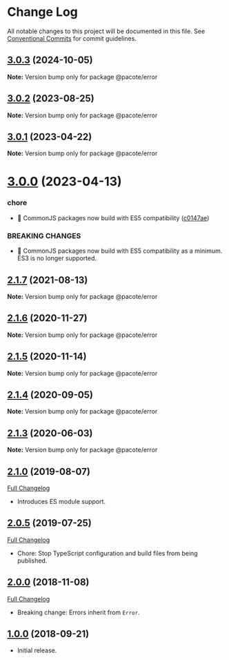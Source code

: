 # Change Log

All notable changes to this project will be documented in this file.
See [Conventional Commits](https://conventionalcommits.org) for commit guidelines.

## [3.0.3](https://github.com/PacoteJS/pacote/compare/@pacote/error@3.0.2...@pacote/error@3.0.3) (2024-10-05)

**Note:** Version bump only for package @pacote/error

## [3.0.2](https://github.com/PacoteJS/pacote/compare/@pacote/error@3.0.1...@pacote/error@3.0.2) (2023-08-25)

**Note:** Version bump only for package @pacote/error

## [3.0.1](https://github.com/PacoteJS/pacote/compare/@pacote/error@3.0.0...@pacote/error@3.0.1) (2023-04-22)

**Note:** Version bump only for package @pacote/error

# [3.0.0](https://github.com/PacoteJS/pacote/compare/@pacote/error@2.1.7...@pacote/error@3.0.0) (2023-04-13)

### chore

- 🤖 CommonJS packages now build with ES5 compatibility ([c0147ae](https://github.com/PacoteJS/pacote/commit/c0147aeffb81322ea59174a3961b10cfb3bf81e5))

### BREAKING CHANGES

- 🧨 CommonJS packages now build with ES5 compatibility as a minimum. ES3 is
  no longer supported.

## [2.1.7](https://github.com/PacoteJS/pacote/compare/@pacote/error@2.1.6...@pacote/error@2.1.7) (2021-08-13)

**Note:** Version bump only for package @pacote/error

## [2.1.6](https://github.com/PacoteJS/pacote/compare/@pacote/error@2.1.5...@pacote/error@2.1.6) (2020-11-27)

**Note:** Version bump only for package @pacote/error

## [2.1.5](https://github.com/PacoteJS/pacote/compare/@pacote/error@2.1.4...@pacote/error@2.1.5) (2020-11-14)

**Note:** Version bump only for package @pacote/error

## [2.1.4](https://github.com/PacoteJS/pacote/compare/@pacote/error@2.1.3...@pacote/error@2.1.4) (2020-09-05)

**Note:** Version bump only for package @pacote/error

## [2.1.3](https://github.com/PacoteJS/pacote/compare/@pacote/error@2.1.2...@pacote/error@2.1.3) (2020-06-03)

**Note:** Version bump only for package @pacote/error

## [2.1.0](https://github.com/PacoteJS/pacote/tree/@pacote/error@2.1.0) (2019-08-07)

[Full Changelog](https://github.com/PacoteJS/pacote/compare/@pacote/error@2.0.5...@pacote/error@2.1.0)

- Introduces ES module support.

## [2.0.5](https://github.com/PacoteJS/pacote/tree/@pacote/error@2.0.5) (2019-07-25)

[Full Changelog](https://github.com/PacoteJS/pacote/compare/@pacote/error@2.0.4...@pacote/error@2.0.5)

- Chore: Stop TypeScript configuration and build files from being published.

## [2.0.0](https://github.com/PacoteJS/pacote/tree/@pacote/error@2.0.0) (2018-11-08)

[Full Changelog](https://github.com/PacoteJS/pacote/compare/@pacote/error@1.0.0...@pacote/error@2.0.0)

- Breaking change: Errors inherit from `Error`.

## [1.0.0](https://github.com/PacoteJS/pacote/tree/@pacote/error@1.0.0) (2018-09-21)

- Initial release.
